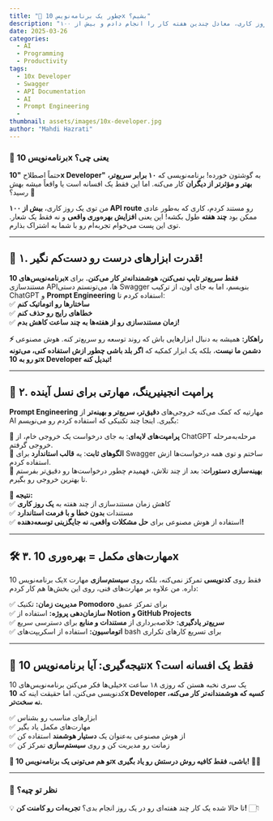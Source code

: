 ```yaml
---
title: "🚀 چطور یک برنامه‌نویس 10x بشیم؟"
description: "چطور در یک روز کاری، معادل چندین هفته کار را انجام دادم و بیش از ۱۰۰ API route را مستند کردم؟ راز افزایش بهره‌وری و تبدیل شدن به یک برنامه‌نویس 10x را در این مقاله بخوانید!"
date: 2025-03-26
categories: 
  - AI
  - Programming
  - Productivity
tags: 
  - 10x Developer
  - Swagger
  - API Documentation
  - AI
  - Prompt Engineering
  - 
thumbnail: assets/images/10x-developer.jpg
author: "Mahdi Hazrati"
---
```

### **🤔 برنامه‌نویس 10x یعنی چی؟**  
حتماً اصطلاح **"10x Developer"** به گوشتون خورده! برنامه‌نویسی که **۱۰ برابر سریع‌تر، بهتر و مؤثرتر از دیگران** کار می‌کنه. اما این فقط یک افسانه است یا واقعاً میشه بهش رسید؟ 🤨

من توی یک روز کاری، **بیش از ۱۰۰ API route** رو مستند کردم، کاری که به‌طور عادی ممکن بود **چند هفته** طول بکشه! این یعنی **افزایش بهره‌وری واقعی** و نه فقط یک شعار. توی این پست می‌خوام تجربه‌ام رو با شما به اشتراک بذارم.  

---

## **🎯 ۱. قدرت ابزارهای درست رو دست‌کم نگیر!**  
**برنامه‌نویس‌های 10x فقط سریع‌تر تایپ نمی‌کنن، هوشمندانه‌تر کار می‌کنن.** برای مستندسازی APIها، می‌تونستم دستی Swagger بنویسم، اما به جای اون، از ترکیب ChatGPT و **Prompt Engineering** استفاده کردم تا:  
✅ **ساختارها رو اتوماتیک کنم**  
✅ **خطاهای رایج رو حذف کنم**  
✅ **زمان مستندسازی رو از هفته‌ها به چند ساعت کاهش بدم!**  

**⚡ راهکار:** همیشه به دنبال ابزارهایی باش که روند توسعه رو سریع‌تر کنه. هوش مصنوعی **دشمن ما نیست**، بلکه یک ابزار کمکیه که **اگر بلد باشی چطور ازش استفاده کنی، می‌تونه تو رو به 10x Developer تبدیل کنه!**  

---

## **🧠 ۲. پرامپت انجینیرینگ، مهارتی برای نسل آینده**  
**Prompt Engineering** مهارتیه که کمک می‌کنه خروجی‌های **دقیق‌تر، سریع‌تر و بهینه‌تر** از AI بگیری. اینجا چند تکنیکی که استفاده کردم رو می‌نویسم:  

🔹 **پرامپت‌های لایه‌ای**: به جای درخواست یک خروجی خام، از ChatGPT مرحله‌به‌مرحله خروجی گرفتم.  
🔹 **الگوهای ثابت**: یه **قالب استاندارد** برای Swagger ساختم و توی همه درخواست‌ها ازش استفاده کردم.  
🔹 **بهینه‌سازی دستورات**: بعد از چند تلاش، فهمیدم چطور درخواست‌ها رو دقیق‌تر بفرستم تا بهترین خروجی رو بگیرم.  

**🎯 نتیجه:**  
✅ کاهش زمان مستندسازی از چند هفته به **یک روز کاری**  
✅ مستندات **بدون خطا و با فرمت استاندارد**  
✅ استفاده از هوش مصنوعی برای **حل مشکلات واقعی، نه جایگزینی توسعه‌دهنده!**  

---

## **🛠 ۳. مهارت‌های مکمل = بهره‌وری 10x**  
یک برنامه‌نویس 10x فقط روی **کدنویسی** تمرکز نمی‌کنه، بلکه روی **سیستم‌سازی** مهارت داره. من علاوه بر مهارت‌های فنی، روی این بخش‌ها هم کار کردم:  

✅ **مدیریت زمان:** تکنیک **Pomodoro** برای تمرکز عمیق  
✅ **سازمان‌دهی پروژه:** استفاده از **Notion و GitHub Projects**  
✅ **سریع‌تر یادگیری:** خلاصه‌برداری از **مستندات و منابع** برای دسترسی سریع  
✅ **اتوماسیون:** استفاده از اسکریپت‌های bash برای تسریع کارهای تکراری  

---

## **📌 نتیجه‌گیری: آیا برنامه‌نویس 10x فقط یک افسانه است؟**  
خیلی‌ها فکر می‌کنن برنامه‌نویس‌های 10x یک سری نخبه هستن که روزی ۱۸ ساعت کدنویسی می‌کنن، اما حقیقت اینه که **10x Developer کسیه که هوشمندانه‌تر کار می‌کنه، نه سخت‌تر.**  

✅ ابزارهای مناسب رو بشناس  
✅ مهارت‌های مکمل یاد بگیر  
✅ از هوش مصنوعی به‌عنوان یک **دستیار هوشمند** استفاده کن  
✅ زمانت رو مدیریت کن و روی **سیستم‌سازی** تمرکز کن  

**🎯 تو هم می‌تونی یک برنامه‌نویس 10x باشی، فقط کافیه روش درستش رو یاد بگیری!** 🚀🔥  

---

### **💬 نظر تو چیه؟**  
💡 تا حالا شده یک کار چند هفته‌ای رو در یک روز انجام بدی؟ **تجربه‌ات رو کامنت کن!** 👇🏻

